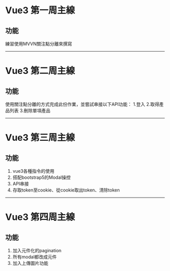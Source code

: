 # Vue3 第一周主線

## 功能
練習使用MVVN關注點分離來撰寫

<hr>

# Vue3 第二周主線

## 功能

使用關注點分離的方式完成此份作業，並嘗試串接以下API功能：
1.登入
2.取得產品列表
3.刪除單項產品

<hr>

# Vue3 第三周主線

## 功能
1. vue3各種指令的使用
2. 搭配bootstrap5的Modal操控
3. API串接
4. 存取token至cookie、從cookie取出token、清除token

<hr>

# Vue3 第四周主線

## 功能
1. 加入元件化的pagination
2. 所有modal都改成元件
3. 加入上傳圖片功能




